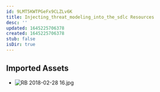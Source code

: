 ```yaml
---
id: 9LMT5KWTPGeFx9CLZLv6K
title: Injecting_threat_modeling_into_the_sdlc Resources
desc: ''
updated: 1645225706378
created: 1645225706378
stub: false
isDir: true
---
```

## Imported Assets
- ![RB 2018-02-28 16.jpg](/assets/rb-2018-02-28-16.jpg)
